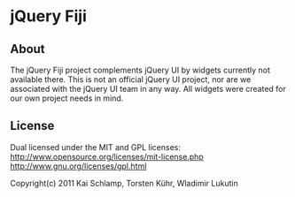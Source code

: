 # jQuery Fiji

## About

The jQuery Fiji project complements jQuery UI by widgets currently not available there.
This is not an official jQuery UI project, nor are we associated with the jQuery UI team in any way. All widgets were created for our own project needs in mind.

## License

Dual licensed under the MIT and GPL licenses:
http://www.opensource.org/licenses/mit-license.php
http://www.gnu.org/licenses/gpl.html

Copyright(c) 2011 Kai Schlamp, Torsten Kühr, Wladimir Lukutin
